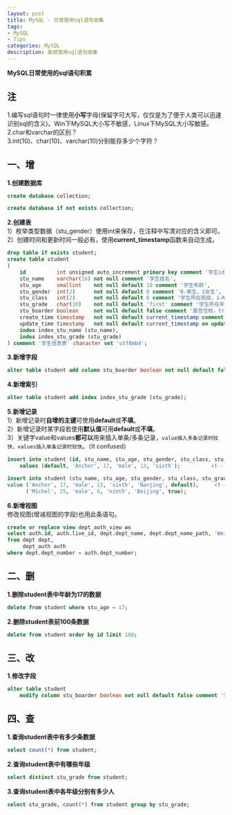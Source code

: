 ```yaml
---
layout: post
title: MySQL - 日常使用sql语句收集
tags:
- MySQL
- Tips
categories: MySQL
description: 高频使用sql语句收集
---  
```

**MySQL日常使用的sql语句积累**

<!-- more -->
## 注
1.编写sql语句时一律使用**小写**字母(保留字可大写，仅仅是为了便于人类可以迅速识别sql的含义)。Win下MySQL大小写不敏感，Linux下MySQL大小写敏感。  
2.char和varchar的区别？  
3.int(10)、char(10)、varchar(10)分别能存多少个字符？  
## 一、增
**1.创建数据库**  
```sql
create database collection;
```
```sql
create database if not exists collection;
```
**2.创建表**  
1）枚举类型数据（stu_gender）使用int来保存，在注释中写清对应的含义即可。  
2）创建时间和更新时间一般必有，使用**current_timestamp**函数来自动生成。  
```sql
drop table if exists student;
create table student
(
    id          int unsigned auto_increment primary key comment '学生id',
    stu_name    varchar(16) not null comment '学生姓名',
    stu_age     smallint    not null default 18 comment '学生年龄',
    stu_gender  int(2)      not null default 0 comment '0-男生，1女生',
    stu_class   int(2)      not null default 0 comment '学生所在班级，1—N',
    stu_grade   char(10)    not null default 'first' comment '学生所在年级',
    stu_boarder boolean     not null default false comment '是否住校，true-是，false-否',
    create_time timestamp   not null default current_timestamp comment '学生记录创建时间',
    update_time timestamp   not null default current_timestamp on update current_timestamp comment '学生记录更新时间',
    index index_stu_name (stu_name),
    index index_stu_grade (stu_grade)
) comment '学生信息表' character set 'utf8mb4';
```
**3.新增字段**  
```sql
alter table student add column stu_boarder boolean not null default false comment '是否住校，true-是，false-否';
```
**4.新增索引**
```sql
alter table student add index index_stu_grade (stu_grade);
```  
**5.新增记录**  
1）新增记录时**自增的主键**可使用**default**或**不填**。  
2）新增记录时某字段若使用**默认值**可用**default**或**不填**。  
3）关键字value和values**都可以**用来插入单条/多条记录，`value插入多条记录时较快，values插入单条记录时较快`。（It confused）  
```sql
insert into student (id, stu_name, stu_age, stu_gender, stu_class, stu_grade) 
    values (default, 'Anchor', 17, 'male', 13, 'sixth');          <!-- 插入自增主键id时用default -->
```
```sql
insert into student (stu_name, stu_age, stu_gender, stu_class, stu_grade, stu_address, stu_boarder)
value ('Anchor', 17, 'male', 13, 'sixth', 'Nanjing', default),     <!-- default表示使用stu_boarder的默认值 -->
      ('Michel', 25, 'male', 6, 'ninth', 'Beijing', true);
```
**6.新增视图**  
修改视图(增减视图的字段)也用此条语句。  
```sql
create or replace view dept_auth_view as
select auth.id, auth.live_id, dept.dept_name, dept.dept_name_path, 'WeiXin' as channel
from dept dept,
     dept_auth auth
where dept.dept_number = auth.dept_number;
```
## 二、删
**1.删除student表中年龄为17的数据**    
```sql
delete from student where stu_age = 17;
```
**2.删除student表前100条数据**    
```sql
delete from student order by id limit 100;
```
## 三、改
**1.修改字段**  
```sql
alter table student
    modify column stu_boarder boolean not null default false comment '学生是否住校';
```
## 四、查
**1.查询student表中有多少条数据**    
```sql
select count(*) from student;
```
**2.查询student表中有哪些年级**    
```sql
select distinct stu_grade from student;
```
**3.查询student表中各年级分别有多少人**    
```sql
select stu_grade, count(*) from student group by stu_grade;
```